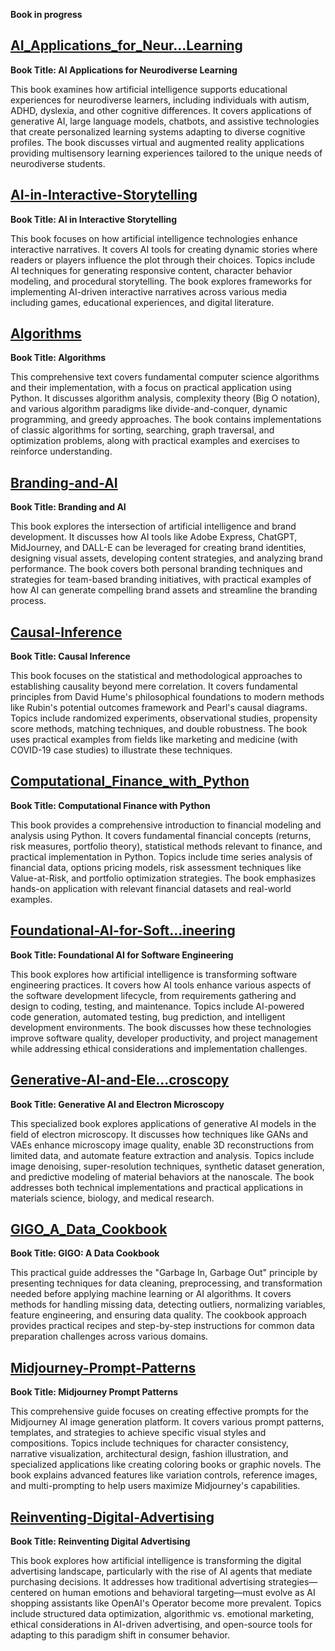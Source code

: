 **Book in progress**   

## [AI_Applications_for_Neur...Learning](AI_Applications_for_Neur...Learning)
**Book Title: AI Applications for Neurodiverse Learning**

This book examines how artificial intelligence supports educational experiences for neurodiverse learners, including individuals with autism, ADHD, dyslexia, and other cognitive differences. It covers applications of generative AI, large language models, chatbots, and assistive technologies that create personalized learning systems adapting to diverse cognitive profiles. The book discusses virtual and augmented reality applications providing multisensory learning experiences tailored to the unique needs of neurodiverse students.

## [AI-in-Interactive-Storytelling](AI-in-Interactive-Storytelling)
**Book Title: AI in Interactive Storytelling**

This book focuses on how artificial intelligence technologies enhance interactive narratives. It covers AI tools for creating dynamic stories where readers or players influence the plot through their choices. Topics include AI techniques for generating responsive content, character behavior modeling, and procedural storytelling. The book explores frameworks for implementing AI-driven interactive narratives across various media including games, educational experiences, and digital literature.

## [Algorithms](Algorithms)
**Book Title: Algorithms**

This comprehensive text covers fundamental computer science algorithms and their implementation, with a focus on practical application using Python. It discusses algorithm analysis, complexity theory (Big O notation), and various algorithm paradigms like divide-and-conquer, dynamic programming, and greedy approaches. The book contains implementations of classic algorithms for sorting, searching, graph traversal, and optimization problems, along with practical examples and exercises to reinforce understanding.

## [Branding-and-AI](Branding-and-AI)
**Book Title: Branding and AI**

This book explores the intersection of artificial intelligence and brand development. It discusses how AI tools like Adobe Express, ChatGPT, MidJourney, and DALL-E can be leveraged for creating brand identities, designing visual assets, developing content strategies, and analyzing brand performance. The book covers both personal branding techniques and strategies for team-based branding initiatives, with practical examples of how AI can generate compelling brand assets and streamline the branding process.

## [Causal-Inference](Causal-Inference)
**Book Title: Causal Inference**

This book focuses on the statistical and methodological approaches to establishing causality beyond mere correlation. It covers fundamental principles from David Hume's philosophical foundations to modern methods like Rubin's potential outcomes framework and Pearl's causal diagrams. Topics include randomized experiments, observational studies, propensity score methods, matching techniques, and double robustness. The book uses practical examples from fields like marketing and medicine (with COVID-19 case studies) to illustrate these techniques.

## [Computational_Finance_with_Python](Computational_Finance_with_Python)
**Book Title: Computational Finance with Python**

This book provides a comprehensive introduction to financial modeling and analysis using Python. It covers fundamental financial concepts (returns, risk measures, portfolio theory), statistical methods relevant to finance, and practical implementation in Python. Topics include time series analysis of financial data, options pricing models, risk assessment techniques like Value-at-Risk, and portfolio optimization strategies. The book emphasizes hands-on application with relevant financial datasets and real-world examples.

## [Foundational-AI-for-Soft...ineering](Foundational-AI-for-Soft...ineering)
**Book Title: Foundational AI for Software Engineering**

This book explores how artificial intelligence is transforming software engineering practices. It covers how AI tools enhance various aspects of the software development lifecycle, from requirements gathering and design to coding, testing, and maintenance. Topics include AI-powered code generation, automated testing, bug prediction, and intelligent development environments. The book discusses how these technologies improve software quality, developer productivity, and project management while addressing ethical considerations and implementation challenges.

## [Generative-AI-and-Ele...croscopy](Generative-AI-and-Ele...croscopy)
**Book Title: Generative AI and Electron Microscopy**

This specialized book explores applications of generative AI models in the field of electron microscopy. It discusses how techniques like GANs and VAEs enhance microscopy image quality, enable 3D reconstructions from limited data, and automate feature extraction and analysis. Topics include image denoising, super-resolution techniques, synthetic dataset generation, and predictive modeling of material behaviors at the nanoscale. The book addresses both technical implementations and practical applications in materials science, biology, and medical research.

## [GIGO_A_Data_Cookbook](GIGO_A_Data_Cookbook)
**Book Title: GIGO: A Data Cookbook**

This practical guide addresses the "Garbage In, Garbage Out" principle by presenting techniques for data cleaning, preprocessing, and transformation needed before applying machine learning or AI algorithms. It covers methods for handling missing data, detecting outliers, normalizing variables, feature engineering, and ensuring data quality. The cookbook approach provides practical recipes and step-by-step instructions for common data preparation challenges across various domains.

## [Midjourney-Prompt-Patterns](Midjourney-Prompt-Patterns)
**Book Title: Midjourney Prompt Patterns**

This comprehensive guide focuses on creating effective prompts for the Midjourney AI image generation platform. It covers various prompt patterns, templates, and strategies to achieve specific visual styles and compositions. Topics include techniques for character consistency, narrative visualization, architectural design, fashion illustration, and specialized applications like creating coloring books or graphic novels. The book explains advanced features like variation controls, reference images, and multi-prompting to help users maximize Midjourney's capabilities.

## [Reinventing-Digital-Advertising](Reinventing-Digital-Advertising)
**Book Title: Reinventing Digital Advertising**

This book explores how artificial intelligence is transforming the digital advertising landscape, particularly with the rise of AI agents that mediate purchasing decisions. It addresses how traditional advertising strategies—centered on human emotions and behavioral targeting—must evolve as AI shopping assistants like OpenAI's Operator become more prevalent. Topics include structured data optimization, algorithmic vs. emotional marketing, ethical considerations in AI-driven advertising, and open-source tools for adapting to this paradigm shift in consumer behavior.
